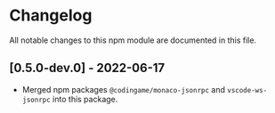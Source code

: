 # Changelog

All notable changes to this npm module are documented in this file.

## [0.5.0-dev.0] - 2022-06-17

* Merged npm packages `@codingame/monaco-jsonrpc` and `vscode-ws-jsonrpc` into this package.
